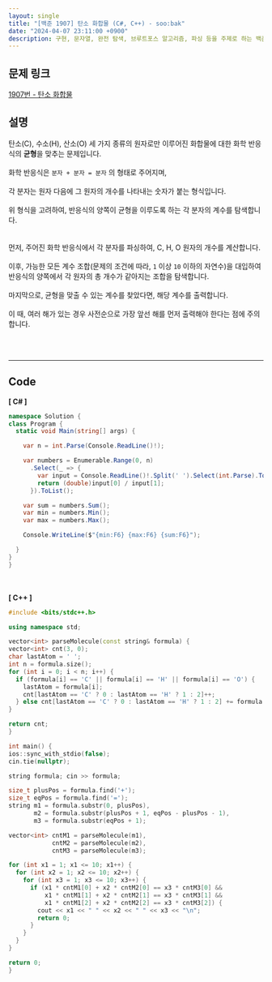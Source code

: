 ```yaml
---
layout: single
title: "[백준 1907] 탄소 화합물 (C#, C++) - soo:bak"
date: "2024-04-07 23:11:00 +0900"
description: 구현, 문자열, 완전 탐색, 브루트포스 알고리즘, 파싱 등을 주제로 하는 백준 1907번 문제를 C++ C# 으로 풀이 및 해설
---
```


## 문제 링크
  [1907번 - 탄소 화합물](https://www.acmicpc.net/problem/1907)

## 설명
탄소(C), 수소(H), 산소(O) 세 가지 종류의 원자로만 이루어진 화합물에 대한 화학 반응식의 <b>균형</b>을 맞추는 문제입니다.<br>
<br>
화학 반응식은 `분자 + 분자 = 분자` 의 형태로 주어지며,<br>
<br>
각 분자는 원자 다음에 그 원자의 개수를 나타내는 숫자가 붙는 형식입니다.<br>
<br>
위 형식을 고려하여, 반응식의 양쪽이 균형을 이루도록 하는 각 분자의 계수를 탐색합니다.<br>
<br>
<br>
먼저, 주어진 화학 반응식에서 각 분자를 파싱하여, C, H, O 원자의 개수를 계산합니다.<br>
<br>
이후, 가능한 모든 계수 조합(문제의 조건에 따라, `1` 이상 `10` 이하의 자연수)을 대입하여 반응식의 양쪽에서 각 원자의 총 개수가 같아지는 조합을 탐색합니다.<br>
<br>
마지막으로, 균형을 맞출 수 있는 계수를 찾았다면, 해당 계수를 출력합니다.<br>
<br>
이 때, 여러 해가 있는 경우 사전순으로 가장 앞선 해를 먼저 출력해야 한다는 점에 주의합니다.<br>

<br>
<br>

- - -

## Code
<b>[ C# ] </b>
<br>

  ```c#
namespace Solution {
  class Program {
    static void Main(string[] args) {

      var n = int.Parse(Console.ReadLine()!);

      var numbers = Enumerable.Range(0, n)
        .Select(_ => {
          var input = Console.ReadLine()!.Split(' ').Select(int.Parse).ToArray();
          return (double)input[0] / input[1];
        }).ToList();

      var sum = numbers.Sum();
      var min = numbers.Min();
      var max = numbers.Max();

      Console.WriteLine($"{min:F6} {max:F6} {sum:F6}");

    }
  }
}
  ```
<br><br>
<b>[ C++ ] </b>
<br>

  ```c++
#include <bits/stdc++.h>

using namespace std;

vector<int> parseMolecule(const string& formula) {
  vector<int> cnt(3, 0);
  char lastAtom = ' ';
  int n = formula.size();
  for (int i = 0; i < n; i++) {
    if (formula[i] == 'C' || formula[i] == 'H' || formula[i] == 'O') {
      lastAtom = formula[i];
      cnt[lastAtom == 'C' ? 0 : lastAtom == 'H' ? 1 : 2]++;
    } else cnt[lastAtom == 'C' ? 0 : lastAtom == 'H' ? 1 : 2] += formula[i] - '1';
  }

  return cnt;
}

int main() {
  ios::sync_with_stdio(false);
  cin.tie(nullptr);

  string formula; cin >> formula;

  size_t plusPos = formula.find('+');
  size_t eqPos = formula.find('=');
  string m1 = formula.substr(0, plusPos),
         m2 = formula.substr(plusPos + 1, eqPos - plusPos - 1),
         m3 = formula.substr(eqPos + 1);

  vector<int> cntM1 = parseMolecule(m1),
              cntM2 = parseMolecule(m2),
              cntM3 = parseMolecule(m3);

  for (int x1 = 1; x1 <= 10; x1++) {
    for (int x2 = 1; x2 <= 10; x2++) {
      for (int x3 = 1; x3 <= 10; x3++) {
        if (x1 * cntM1[0] + x2 * cntM2[0] == x3 * cntM3[0] &&
            x1 * cntM1[1] + x2 * cntM2[1] == x3 * cntM3[1] &&
            x1 * cntM1[2] + x2 * cntM2[2] == x3 * cntM3[2]) {
          cout << x1 << " " << x2 << " " << x3 << "\n";
          return 0;
        }
      }
    }
  }

  return 0;
}
  ```
